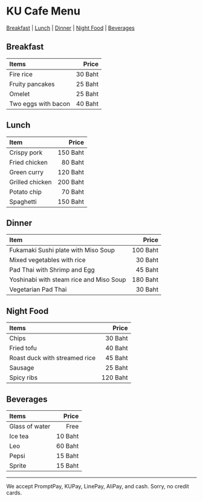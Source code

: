 # KU Cafe Menu

[Breakfast](#Breakfast) | [Lunch](#Lunch) | [Dinner](#dinner) | [Night Food](#night-food) | [Beverages](#Beverages)


## Breakfast
| Items | Price | 
|:----------|-----------:|
| Fire rice | 30 Baht| 
| Fruity pancakes | 25 Baht| 
| Omelet | 25 Baht|
| Two eggs with bacon | 40 Baht| 





## Lunch 
| Item      | Price      |
|:----------|-----------:|
| Crispy pork | 150 Baht|
| Fried chicken | 80 Baht|
| Green curry | 120 Baht|
| Grilled chicken | 200 Baht|
| Potato chip | 70 Baht|
| Spaghetti | 150 Baht|
## Dinner

| Item                                   | Price |
|:---------------------------------------|------:|
| Fukamaki Sushi plate with Miso Soup    |100 Baht|
| Mixed vegetables with rice             | 30 Baht|
| Pad Thai with Shrimp and Egg           | 45 Baht|
| Yoshinabi with steam rice and Miso Soup|180 Baht|
| Vegetarian Pad Thai                    | 30 Baht|



## Night Food        
| Items      | Price    |
|:----------|-----------:|
| Chips | 30 Baht|
| Fried tofu | 40 Baht|
| Roast duck with streamed rice | 45 Baht|
| Sausage | 25 Baht|
| Spicy ribs | 120 Baht|


## Beverages
| Items | Price | 
|:----------|-----------:|
| Glass of water | Free|
| Ice tea | 10 Baht|
| Leo | 60 Baht| 
| Pepsi | 15 Baht| 
| Sprite | 15 Baht| 



---

We accept PromptPay, KUPay, LinePay, AliPay, and cash. Sorry, no credit cards.
